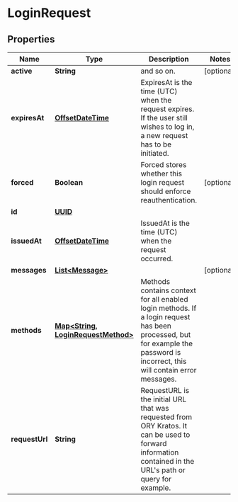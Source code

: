 

# LoginRequest

## Properties

Name | Type | Description | Notes
------------ | ------------- | ------------- | -------------
**active** | **String** | and so on. |  [optional]
**expiresAt** | [**OffsetDateTime**](OffsetDateTime.md) | ExpiresAt is the time (UTC) when the request expires. If the user still wishes to log in, a new request has to be initiated. | 
**forced** | **Boolean** | Forced stores whether this login request should enforce reauthentication. |  [optional]
**id** | [**UUID**](UUID.md) |  | 
**issuedAt** | [**OffsetDateTime**](OffsetDateTime.md) | IssuedAt is the time (UTC) when the request occurred. | 
**messages** | [**List&lt;Message&gt;**](Message.md) |  |  [optional]
**methods** | [**Map&lt;String, LoginRequestMethod&gt;**](LoginRequestMethod.md) | Methods contains context for all enabled login methods. If a login request has been processed, but for example the password is incorrect, this will contain error messages. | 
**requestUrl** | **String** | RequestURL is the initial URL that was requested from ORY Kratos. It can be used to forward information contained in the URL&#39;s path or query for example. | 



